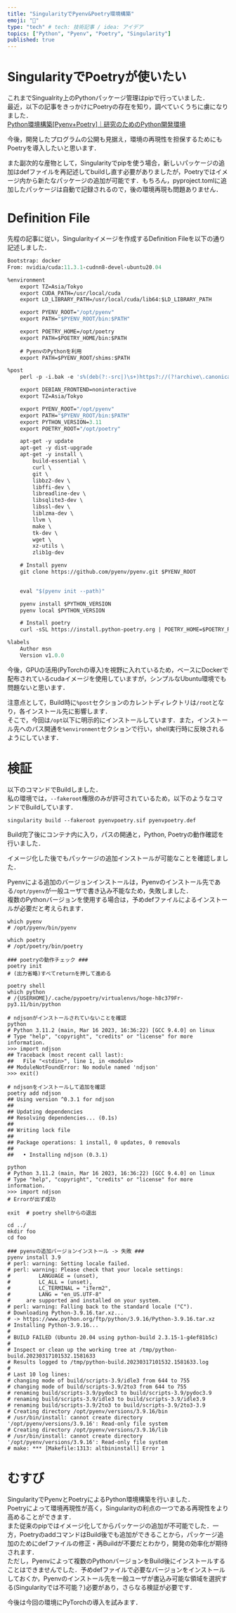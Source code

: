 ```yaml
---
title: "SingularityでPyenv&Poetry環境構築"
emoji: "🐍"
type: "tech" # tech: 技術記事 / idea: アイデア
topics: ["Python", "Pyenv", "Poetry", "Singularity"]
published: true
---
```


# SingularityでPoetryが使いたい
これまでSingualrity上のPythonパッケージ管理はpipで行っていました．  
最近，以下の記事をきっかけにPoetryの存在を知り，調べていくうちに虜になりました．  
[Python環境構築[Pyenv+Poetry]｜研究のためのPython開発環境](https://zenn.dev/zenizeni/books/a64578f98450c2/viewer/c6af80)  

今後，開発したプログラムの公開も見据え，環境の再現性を担保するためにもPoetryを導入したいと思います．  

また副次的な産物として，Singularityでpipを使う場合，新しいパッケージの追加はdefファイルを再記述してbuildし直す必要がありましたが，Poetryではイメージ内から新たなパッケージの追加が可能です．もちろん，pyproject.tomlに追加したパッケージは自動で記録されるので，後の環境再現も問題ありません．  

# Definition File
先程の記事に従い，Singularityイメージを作成するDefinition Fileを以下の通り記述しました．  
```def:pyenvpoetry.def
Bootstrap: docker
From: nvidia/cuda:11.3.1-cudnn8-devel-ubuntu20.04

%environment
	export TZ=Asia/Tokyo
	export CUDA_PATH=/usr/local/cuda
	export LD_LIBRARY_PATH=/usr/local/cuda/lib64:$LD_LIBRARY_PATH

	export PYENV_ROOT="/opt/pyenv"
	export PATH="$PYENV_ROOT/bin:$PATH"

	export POETRY_HOME=/opt/poetry
    export PATH=$POETRY_HOME/bin:$PATH
    
    # PyenvのPythonを利用
    export PATH=$PYENV_ROOT/shims:$PATH

%post
    perl -p -i.bak -e 's%(deb(?:-src|)\s+)https?://(?!archive\.canonical\.com|security\.ubuntu\.com)[^\s]+%$1http://ftp.riken.jp/Linux/ubuntu/%' /etc/apt/sources.list

	export DEBIAN_FRONTEND=noninteractive
	export TZ=Asia/Tokyo

	export PYENV_ROOT="/opt/pyenv"
	export PATH="$PYENV_ROOT/bin:$PATH"
	export PYTHON_VERSION=3.11
	export POETRY_ROOT="/opt/poetry"

	apt-get -y update
	apt-get -y dist-upgrade
    apt-get -y install \
		build-essential \
        curl \
        git \
        libbz2-dev \
        libffi-dev \
        libreadline-dev \
        libsqlite3-dev \
        libssl-dev \
        liblzma-dev \
        llvm \
        make \
        tk-dev \
        wget \
        xz-utils \
        zlib1g-dev

	# Install pyenv
    git clone https://github.com/pyenv/pyenv.git $PYENV_ROOT

	
	eval "$(pyenv init --path)"

	pyenv install $PYTHON_VERSION
	pyenv local $PYTHON_VERSION

	# Install poetry
	curl -sSL https://install.python-poetry.org | POETRY_HOME=$POETRY_ROOT python -

%labels
    Author msn
    Version v1.0.0
```
今後，GPUの活用(PyTorchの導入)を視野に入れているため，ベースにDockerで配布されているcudaイメージを使用していますが，シンプルなUbuntu環境でも問題ないと思います．  

注意点として，Build時に`%post`セクションのカレントディレクトリは`/root`となり，各インストール先に影響します．  
そこで，今回は`/opt`以下に明示的にインストールしています．また，インストール先へのパス開通を`%environment`セクションで行い，shell実行時に反映されるようにしています．  

# 検証
以下のコマンドでBuildしました．  
私の環境では，`--fakeroot`権限のみが許可されているため，以下のようなコマンドでBuildしています．  

```sh:build
singularity build --fakeroot pyenvpoetry.sif pyenvpoetry.def
```

Build完了後にコンテナ内に入り，パスの開通と，Python, Poetryの動作確認を行いました．  

イメージ化した後でもパッケージの追加インストールが可能なことを確認しました．

Pyenvによる追加のバージョンインストールは，Pyenvのインストール先である`/opt/pyenv`が一般ユーザで書き込み不能なため，失敗しました．  
複数のPythonバージョンを使用する場合は，予めdefファイルによるインストールが必要だと考えられます．

```sh:check
which pyenv
# /opt/pyenv/bin/pyenv

which poetry
# /opt/poetry/bin/poetry

### poetryの動作チェック ###
poetry init
# (出力省略)すべてreturnを押して進める

poetry shell
which python
# /{USERHOME}/.cache/pypoetry/virtualenvs/hoge-h8c379Fr-py3.11/bin/python

# ndjsonがインストールされていないことを確認
python
# Python 3.11.2 (main, Mar 16 2023, 16:36:22) [GCC 9.4.0] on linux
# Type "help", "copyright", "credits" or "license" for more information.
>>> import ndjson
## Traceback (most recent call last):
##   File "<stdin>", line 1, in <module>
## ModuleNotFoundError: No module named 'ndjson'
>>> exit()

# ndjsonをインストールして追加を確認
poetry add ndjson
## Using version ^0.3.1 for ndjson
## 
## Updating dependencies
## Resolving dependencies... (0.1s)
## 
## Writing lock file
## 
## Package operations: 1 install, 0 updates, 0 removals
## 
##   • Installing ndjson (0.3.1)

python
# Python 3.11.2 (main, Mar 16 2023, 16:36:22) [GCC 9.4.0] on linux
# Type "help", "copyright", "credits" or "license" for more information.
>>> import ndjson
# Errorが出ず成功

exit  # poetry shellからの退出

cd ../
mkdir foo
cd foo

### pyenvの追加バージョンインストール -> 失敗 ###
pyenv install 3.9
# perl: warning: Setting locale failed.
# perl: warning: Please check that your locale settings:
#         LANGUAGE = (unset),
#         LC_ALL = (unset),
#         LC_TERMINAL = "iTerm2",
#         LANG = "en_US.UTF-8"
#     are supported and installed on your system.
# perl: warning: Falling back to the standard locale ("C").
# Downloading Python-3.9.16.tar.xz...
# -> https://www.python.org/ftp/python/3.9.16/Python-3.9.16.tar.xz
# Installing Python-3.9.16...
# 
# BUILD FAILED (Ubuntu 20.04 using python-build 2.3.15-1-g4ef81b5c)
# 
# Inspect or clean up the working tree at /tmp/python-build.20230317101532.1581633
# Results logged to /tmp/python-build.20230317101532.1581633.log
# 
# Last 10 log lines:
# changing mode of build/scripts-3.9/idle3 from 644 to 755
# changing mode of build/scripts-3.9/2to3 from 644 to 755
# renaming build/scripts-3.9/pydoc3 to build/scripts-3.9/pydoc3.9
# renaming build/scripts-3.9/idle3 to build/scripts-3.9/idle3.9
# renaming build/scripts-3.9/2to3 to build/scripts-3.9/2to3-3.9
# Creating directory /opt/pyenv/versions/3.9.16/bin
# /usr/bin/install: cannot create directory '/opt/pyenv/versions/3.9.16': Read-only file system
# Creating directory /opt/pyenv/versions/3.9.16/lib
# /usr/bin/install: cannot create directory '/opt/pyenv/versions/3.9.16': Read-only file system
# make: *** [Makefile:1313: altbininstall] Error 1
```

# むすび
SingularityでPyenvとPoetryによるPython環境構築を行いました．  
Poetryによって環境再現性が高く，Singularityの利点の一つである再現性をより高めることができます．  
また従来のpipではイメージ化してからパッケージの追加が不可能でした．一方，PoetryのaddコマンドはBuild後でも追加ができることから，パッケージ追加のためにdefファイルの修正・再Buildが不要だとわかり，開発の効率化が期待されます．  
ただし，Pyenvによって複数のPythonバージョンをBuild後にインストールすることはできませんでした．予めdefファイルで必要なバージョンをインストールしておくか，Pyenvのインストール先を一般ユーザが書込み可能な領域を選択する(Singularityでは不可能？)必要があり，さらなる検証が必要です．

今後は今回の環境にPyTorchの導入を試みます．